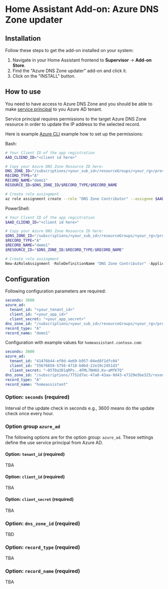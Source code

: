 # Home Assistant Add-on: Azure DNS Zone updater

## Installation

Follow these steps to get the add-on installed on your system:

1. Navigate in your Home Assistant frontend to **Supervisor** -> **Add-on Store**.
2. Find the "Azure DNS Zone updater" add-on and click it.
3. Click on the "INSTALL" button.

## How to use

You need to have access to Azure DNS Zone and you should be
able to make [service principal](https://docs.microsoft.com/en-us/azure/active-directory/develop/app-objects-and-service-principals) to you Azure AD tenant.

Service principal requires permissions to the target
Azure DNS Zone resource in order to update the IP address to the
selected record.

Here is example [Azure CLI](https://docs.microsoft.com/en-us/cli/azure/install-azure-cli) example how to set up the permissions:

Bash:

```bash
# Your Client ID of the app registration
AAD_CLIEND_ID="<client id here>"

# Copy your Azure DNS Zone Resource ID here:
DNS_ZONE_ID="/subscriptions/<your_sub_id>/resourceGroups/<your_rg>/providers/Microsoft.Network/dnszones/<your_dns_zone>"
RECORD_TYPE="A"
RECORD_NAME="demo1"
RESOURCE_ID=$DNS_ZONE_ID/$RECORD_TYPE/$RECORD_NAME

# Create role assingment
az role assignment create --role "DNS Zone Contributor" --assignee $AAD_CLIEND_ID --scope $RESOURCE_ID
```

PowerShell:

```powershell
# Your Client ID of the app registration
$AAD_CLIEND_ID="<client id here>"

# Copy your Azure DNS Zone Resource ID here:
$DNS_ZONE_ID="/subscriptions/<your_sub_id>/resourceGroups/<your_rg>/providers/Microsoft.Network/dnszones/<your_dns_zone>"
$RECORD_TYPE="A"
$RECORD_NAME="demo1"
$RESOURCE_ID="$DNS_ZONE_ID/$RECORD_TYPE/$RECORD_NAME"

# Create role assingment
New-AzRoleAssignment -RoleDefinitionName "DNS Zone Contributor" -ApplicationId $AAD_CLIEND_ID -Scope $RESOURCE_ID
```

## Configuration

Following configuration parameters are required:

```yaml
seconds: 3600
azure_ad:
  tenant_id: "<your_tenant_id>"
  client_id: "<your_app_id>"
  client_secret: "<your_app_secret>"
dns_zone_id: "/subscriptions/<your_sub_id>/resourceGroups/<your_rg>/providers/Microsoft.Network/dnszones/<your_dns_zone>"
record_type: "A"
record_name: "demo1"
```

Configuration with example values for `homeassistant.contoso.com`:

```yaml
seconds: 3600
azure_ad:
  tenant_id: "41476b44-ef0d-4e69-b957-04ed8f1dfc04"
  client_id: "55676858-5756-4718-b0bd-22e10c2451d3"
  client_secret: "~05T0a3D1qRPs..4FML7NH6O.Kv~aMfKTQ"
dns_zone_id: "/subscriptions/7752d7ac-47a0-43aa-9d43-e7329e5be325/resourceGroups/rg-domain/providers/Microsoft.Network/dnszones/contoso.com"
record_type: "A"
record_name: "homeassistant"
```

### Option: `seconds` (required)

Interval of the update check in seconds e.g., 3600 means do the update check once every hour.

### Option group `azure_ad`

The following options are for the option group: `azure_ad`.
These settings define the use service principal from Azure AD.

#### Option: `tenant_id` (required)

TBA

#### Option: `client_id` (required)

TBA

#### Option: `client_secret` (required)

TBA

### Option: `dns_zone_id` (required)

TBD

### Option: `record_type` (required)

TBA

### Option: `record_name` (required)

TBA
